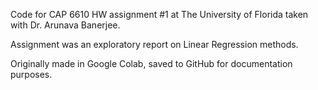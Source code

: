 Code for CAP 6610 HW assignment #1 at The University of Florida taken with Dr. Arunava Banerjee.

Assignment was an exploratory report on Linear Regression methods.

Originally made in Google Colab, saved to GitHub for documentation purposes.
